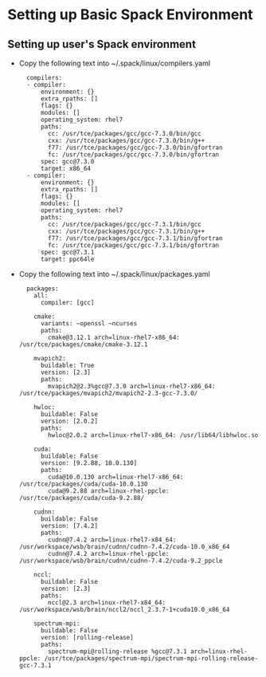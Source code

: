 # Setting up Basic Spack Environment

## Setting up user's Spack environment

+ Copy the following text into ~/.spack/linux/compilers.yaml

        compilers:
        - compiler:
            environment: {}
            extra_rpaths: []
            flags: {}
            modules: []
            operating_system: rhel7
            paths:
              cc: /usr/tce/packages/gcc/gcc-7.3.0/bin/gcc
              cxx: /usr/tce/packages/gcc/gcc-7.3.0/bin/g++
              f77: /usr/tce/packages/gcc/gcc-7.3.0/bin/gfortran
              fc: /usr/tce/packages/gcc/gcc-7.3.0/bin/gfortran
            spec: gcc@7.3.0
            target: x86_64
        - compiler:
            environment: {}
            extra_rpaths: []
            flags: {}
            modules: []
            operating_system: rhel7
            paths:
              cc: /usr/tce/packages/gcc/gcc-7.3.1/bin/gcc
              cxx: /usr/tce/packages/gcc/gcc-7.3.1/bin/g++
              f77: /usr/tce/packages/gcc/gcc-7.3.1/bin/gfortran
              fc: /usr/tce/packages/gcc/gcc-7.3.1/bin/gfortran
            spec: gcc@7.3.1
            target: ppc64le

+ Copy the following text into ~/.spack/linux/packages.yaml

        packages:
          all:
            compiler: [gcc]

          cmake:
            variants: ~openssl ~ncurses
            paths:
              cmake@3.12.1 arch=linux-rhel7-x86_64:  /usr/tce/packages/cmake/cmake-3.12.1

          mvapich2:
            buildable: True
            version: [2.3]
            paths:
              mvapich2@2.3%gcc@7.3.0 arch=linux-rhel7-x86_64: /usr/tce/packages/mvapich2/mvapich2-2.3-gcc-7.3.0/

          hwloc:
            buildable: False
            version: [2.0.2]
            paths:
              hwloc@2.0.2 arch=linux-rhel7-x86_64: /usr/lib64/libhwloc.so

          cuda:
            buildable: False
            version: [9.2.88, 10.0.130]
            paths:
              cuda@10.0.130 arch=linux-rhel7-x86_64: /usr/tce/packages/cuda/cuda-10.0.130
              cuda@9.2.88 arch=linux-rhel-ppcle: /usr/tce/packages/cuda/cuda-9.2.88/

          cudnn:
            buildable: False
            version: [7.4.2]
            paths:
              cudnn@7.4.2 arch=linux-rhel7-x84_64: /usr/workspace/wsb/brain/cudnn/cudnn-7.4.2/cuda-10.0_x86_64
              cudnn@7.4.2 arch=linux-rhel-ppcle: /usr/workspace/wsb/brain/cudnn/cudnn-7.4.2/cuda-9.2_ppcle

          nccl:
            buildable: False
            version: [2.3]
            paths:
              nccl@2.3 arch=linux-rhel7-x84_64: /usr/workspace/wsb/brain/nccl2/nccl_2.3.7-1+cuda10.0_x86_64

          spectrum-mpi:
            buildable: False
            version: [rolling-release]
            paths:
              spectrum-mpi@rolling-release %gcc@7.3.1 arch=linux-rhel-ppcle: /usr/tce/packages/spectrum-mpi/spectrum-mpi-rolling-release-gcc-7.3.1
